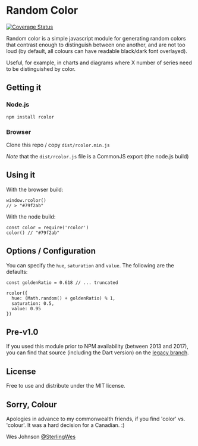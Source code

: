 # Random Color

[![Coverage Status](https://coveralls.io/repos/github/sterlingwes/RandomColor/badge.svg?branch=master)](https://coveralls.io/github/sterlingwes/RandomColor?branch=master)

Random color is a simple javascript module for generating random colors that contrast enough to distinguish between one another, and are not too loud (by default, all colours can have readable black/dark font overlayed).

Useful, for example, in charts and diagrams where X number of series need to be distinguished by color.

## Getting it

### Node.js
`npm install rcolor`

### Browser
Clone this repo / copy `dist/rcolor.min.js`

*Note* that the `dist/rcolor.js` file is a CommonJS export (the node.js build)

## Using it

With the browser build:

```
window.rcolor()
// > "#79f2ab"
```

With the node build:

```
const color = require('rcolor')
color() // "#79f2ab"
```

## Options / Configuration

You can specify the `hue`, `saturation` and `value`. The following are the defaults:

```
const goldenRatio = 0.618 // ... truncated

rcolor({
  hue: (Math.random() + goldenRatio) % 1,
  saturation: 0.5,
  value: 0.95
})
```

## Pre-v1.0

If you used this module prior to NPM availability (between 2013 and 2017), you can find that source (including the Dart version) on the [legacy branch](https://github.com/sterlingwes/RandomColor/tree/legacy).

## License

Free to use and distribute under the MIT license.

## Sorry, Colour

Apologies in advance to my commonwealth friends, if you find 'color' vs. 'colour'. It was a hard decision for a Canadian. :)

Wes Johnson
[@SterlingWes](http://twitter.com/SterlingWes)